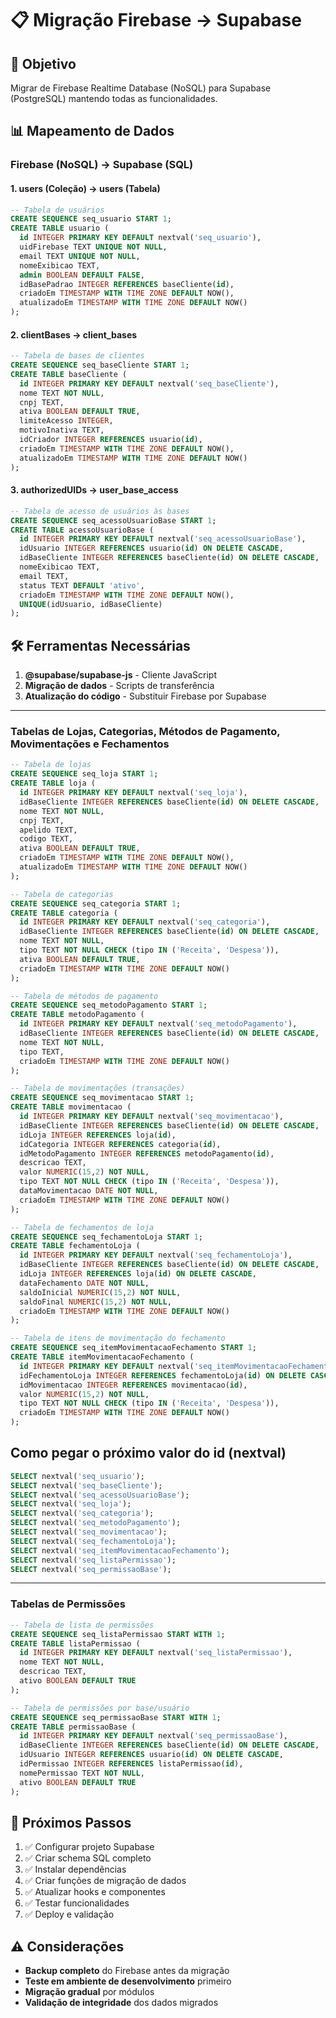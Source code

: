 # 📋 Migração Firebase → Supabase

## 🎯 Objetivo

Migrar de Firebase Realtime Database (NoSQL) para Supabase (PostgreSQL) mantendo todas as funcionalidades.

## 📊 Mapeamento de Dados

### Firebase (NoSQL) → Supabase (SQL)

#### 1. **users** (Coleção) → **users** (Tabela)

```sql
-- Tabela de usuários
CREATE SEQUENCE seq_usuario START 1;
CREATE TABLE usuario (
  id INTEGER PRIMARY KEY DEFAULT nextval('seq_usuario'),
  uidFirebase TEXT UNIQUE NOT NULL,
  email TEXT UNIQUE NOT NULL,
  nomeExibicao TEXT,
  admin BOOLEAN DEFAULT FALSE,
  idBasePadrao INTEGER REFERENCES baseCliente(id),
  criadoEm TIMESTAMP WITH TIME ZONE DEFAULT NOW(),
  atualizadoEm TIMESTAMP WITH TIME ZONE DEFAULT NOW()
);
```

#### 2. **clientBases** → **client_bases**

```sql
-- Tabela de bases de clientes
CREATE SEQUENCE seq_baseCliente START 1;
CREATE TABLE baseCliente (
  id INTEGER PRIMARY KEY DEFAULT nextval('seq_baseCliente'),
  nome TEXT NOT NULL,
  cnpj TEXT,
  ativa BOOLEAN DEFAULT TRUE,
  limiteAcesso INTEGER,
  motivoInativa TEXT,
  idCriador INTEGER REFERENCES usuario(id),
  criadoEm TIMESTAMP WITH TIME ZONE DEFAULT NOW(),
  atualizadoEm TIMESTAMP WITH TIME ZONE DEFAULT NOW()
);
```

#### 3. **authorizedUIDs** → **user_base_access**

```sql
-- Tabela de acesso de usuários às bases
CREATE SEQUENCE seq_acessoUsuarioBase START 1;
CREATE TABLE acessoUsuarioBase (
  id INTEGER PRIMARY KEY DEFAULT nextval('seq_acessoUsuarioBase'),
  idUsuario INTEGER REFERENCES usuario(id) ON DELETE CASCADE,
  idBaseCliente INTEGER REFERENCES baseCliente(id) ON DELETE CASCADE,
  nomeExibicao TEXT,
  email TEXT,
  status TEXT DEFAULT 'ativo',
  criadoEm TIMESTAMP WITH TIME ZONE DEFAULT NOW(),
  UNIQUE(idUsuario, idBaseCliente)
);
```

## 🛠️ Ferramentas Necessárias

1. **@supabase/supabase-js** - Cliente JavaScript
2. **Migração de dados** - Scripts de transferência
3. **Atualização do código** - Substituir Firebase por Supabase

---

### Tabelas de Lojas, Categorias, Métodos de Pagamento, Movimentações e Fechamentos

```sql
-- Tabela de lojas
CREATE SEQUENCE seq_loja START 1;
CREATE TABLE loja (
  id INTEGER PRIMARY KEY DEFAULT nextval('seq_loja'),
  idBaseCliente INTEGER REFERENCES baseCliente(id) ON DELETE CASCADE,
  nome TEXT NOT NULL,
  cnpj TEXT,
  apelido TEXT,
  codigo TEXT,
  ativa BOOLEAN DEFAULT TRUE,
  criadoEm TIMESTAMP WITH TIME ZONE DEFAULT NOW(),
  atualizadoEm TIMESTAMP WITH TIME ZONE DEFAULT NOW()
);

-- Tabela de categorias
CREATE SEQUENCE seq_categoria START 1;
CREATE TABLE categoria (
  id INTEGER PRIMARY KEY DEFAULT nextval('seq_categoria'),
  idBaseCliente INTEGER REFERENCES baseCliente(id) ON DELETE CASCADE,
  nome TEXT NOT NULL,
  tipo TEXT NOT NULL CHECK (tipo IN ('Receita', 'Despesa')),
  ativa BOOLEAN DEFAULT TRUE,
  criadoEm TIMESTAMP WITH TIME ZONE DEFAULT NOW()
);

-- Tabela de métodos de pagamento
CREATE SEQUENCE seq_metodoPagamento START 1;
CREATE TABLE metodoPagamento (
  id INTEGER PRIMARY KEY DEFAULT nextval('seq_metodoPagamento'),
  idBaseCliente INTEGER REFERENCES baseCliente(id) ON DELETE CASCADE,
  nome TEXT NOT NULL,
  tipo TEXT,
  criadoEm TIMESTAMP WITH TIME ZONE DEFAULT NOW()
);

-- Tabela de movimentações (transações)
CREATE SEQUENCE seq_movimentacao START 1;
CREATE TABLE movimentacao (
  id INTEGER PRIMARY KEY DEFAULT nextval('seq_movimentacao'),
  idBaseCliente INTEGER REFERENCES baseCliente(id) ON DELETE CASCADE,
  idLoja INTEGER REFERENCES loja(id),
  idCategoria INTEGER REFERENCES categoria(id),
  idMetodoPagamento INTEGER REFERENCES metodoPagamento(id),
  descricao TEXT,
  valor NUMERIC(15,2) NOT NULL,
  tipo TEXT NOT NULL CHECK (tipo IN ('Receita', 'Despesa')),
  dataMovimentacao DATE NOT NULL,
  criadoEm TIMESTAMP WITH TIME ZONE DEFAULT NOW()
);

-- Tabela de fechamentos de loja
CREATE SEQUENCE seq_fechamentoLoja START 1;
CREATE TABLE fechamentoLoja (
  id INTEGER PRIMARY KEY DEFAULT nextval('seq_fechamentoLoja'),
  idBaseCliente INTEGER REFERENCES baseCliente(id) ON DELETE CASCADE,
  idLoja INTEGER REFERENCES loja(id) ON DELETE CASCADE,
  dataFechamento DATE NOT NULL,
  saldoInicial NUMERIC(15,2) NOT NULL,
  saldoFinal NUMERIC(15,2) NOT NULL,
  criadoEm TIMESTAMP WITH TIME ZONE DEFAULT NOW()
);

-- Tabela de itens de movimentação do fechamento
CREATE SEQUENCE seq_itemMovimentacaoFechamento START 1;
CREATE TABLE itemMovimentacaoFechamento (
  id INTEGER PRIMARY KEY DEFAULT nextval('seq_itemMovimentacaoFechamento'),
  idFechamentoLoja INTEGER REFERENCES fechamentoLoja(id) ON DELETE CASCADE,
  idMovimentacao INTEGER REFERENCES movimentacao(id),
  valor NUMERIC(15,2) NOT NULL,
  tipo TEXT NOT NULL CHECK (tipo IN ('Receita', 'Despesa')),
  criadoEm TIMESTAMP WITH TIME ZONE DEFAULT NOW()
);
```

## Como pegar o próximo valor do id (nextval)

```sql
SELECT nextval('seq_usuario');
SELECT nextval('seq_baseCliente');
SELECT nextval('seq_acessoUsuarioBase');
SELECT nextval('seq_loja');
SELECT nextval('seq_categoria');
SELECT nextval('seq_metodoPagamento');
SELECT nextval('seq_movimentacao');
SELECT nextval('seq_fechamentoLoja');
SELECT nextval('seq_itemMovimentacaoFechamento');
SELECT nextval('seq_listaPermissao');
SELECT nextval('seq_permissaoBase');
```

---

### Tabelas de Permissões

```sql
-- Tabela de lista de permissões
CREATE SEQUENCE seq_listaPermissao START WITH 1;
CREATE TABLE listaPermissao (
  id INTEGER PRIMARY KEY DEFAULT nextval('seq_listaPermissao'),
  nome TEXT NOT NULL,
  descricao TEXT,
  ativo BOOLEAN DEFAULT TRUE
);

-- Tabela de permissões por base/usuário
CREATE SEQUENCE seq_permissaoBase START WITH 1;
CREATE TABLE permissaoBase (
  id INTEGER PRIMARY KEY DEFAULT nextval('seq_permissaoBase'),
  idBaseCliente INTEGER REFERENCES baseCliente(id) ON DELETE CASCADE,
  idUsuario INTEGER REFERENCES usuario(id) ON DELETE CASCADE,
  idPermissao INTEGER REFERENCES listaPermissao(id),
  nomePermissao TEXT NOT NULL,
  ativo BOOLEAN DEFAULT TRUE
);
```

## 📝 Próximos Passos

1. ✅ Configurar projeto Supabase
2. ✅ Criar schema SQL completo
3. ✅ Instalar dependências
4. ✅ Criar funções de migração de dados
5. ✅ Atualizar hooks e componentes
6. ✅ Testar funcionalidades
7. ✅ Deploy e validação

## ⚠️ Considerações

- **Backup completo** do Firebase antes da migração
- **Teste em ambiente de desenvolvimento** primeiro
- **Migração gradual** por módulos
- **Validação de integridade** dos dados migrados
